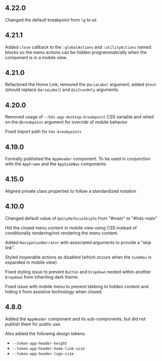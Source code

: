 ## 4.22.0

Changed the default breakpoint from `lg` to `md`.


## 4.21.1

Added `close` callback to the `:globalActions` and `:utilityActions` named blocks so the menu actions can be hidden programmatically when the component is in a mobile view.

## 4.21.0

Refactored the Home Link, removed the `@ariaLabel` argument, added `@text` (should replace `@ariaLabel`) and `@isIconOnly` arguments.

## 4.20.0

Removed usage of `--hds-app-desktop-breakpoint` CSS variable and relied on the `@breakpoint` argument for override of mobile behavior

Fixed import path for `hds-breakpoints`

## 4.19.0

Formally published the `AppHeader` component. To be used in conjunction with the `AppFrame` and the `AppSideNav` components.

## 4.15.0

Aligned private class properties to follow a standardized notation

## 4.10.0

Changed default value of `@a11yRefocusSkipTo` from "#main" to "#hds-main"

Hid the closed menu content in mobile view using CSS instead of conditionally rendering/not rendering the menu content.

Added `NavigationNarrator` with associated arguments to provide a "skip link".

Styled inoperable actions as disabled (which occurs when the `SideNav` is expanded in mobile view)

Fixed styling issue to prevent `Button` and `Dropdown` nested within another `Dropdown` from inheriting dark theme.

Fixed issue with mobile menu to prevent tabbing to hidden content and hiding it from assistive technology when closed.

## 4.8.0

Added the `AppHeader` component and its sub-components, but did not publish them for public use.

Also added the following design tokens:

- `--token-app-header-height`
- `--token-app-header-home-link-size`
- `--token-app-header-logo-size`
